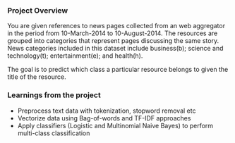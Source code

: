 ### Project Overview

 You are given references to news pages collected from an web aggregator in the period from 10-March-2014 to 10-August-2014. The resources are grouped into categories that represent pages discussing the same story. News categories included in this dataset include business(b); science and technology(t); entertainment(e); and health(h).

The goal is to predict which class a particular resource belongs to given the title of the resource.


### Learnings from the project

 - Preprocess text data with tokenization, stopword removal etc
- Vectorize data using Bag-of-words and TF-IDF approaches
- Apply classifiers (Logistic and Multinomial Naive Bayes) to perform multi-class classification


